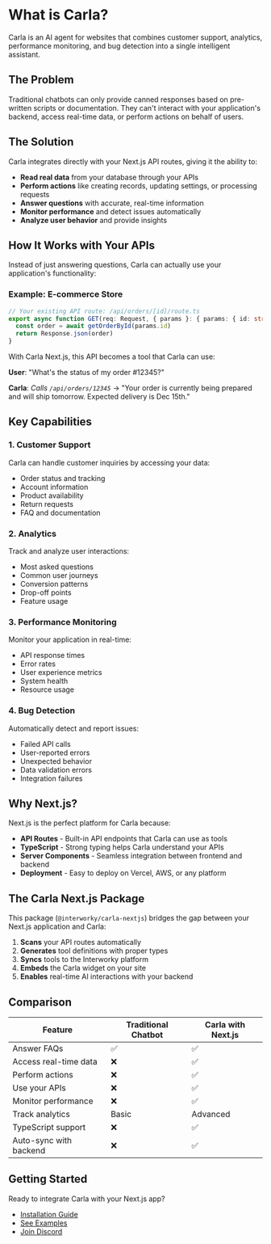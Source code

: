 # What is Carla?

Carla is an AI agent for websites that combines customer support, analytics, performance monitoring, and bug detection into a single intelligent assistant.

## The Problem

Traditional chatbots can only provide canned responses based on pre-written scripts or documentation. They can't interact with your application's backend, access real-time data, or perform actions on behalf of users.

## The Solution

Carla integrates directly with your Next.js API routes, giving it the ability to:

- **Read real data** from your database through your APIs
- **Perform actions** like creating records, updating settings, or processing requests
- **Answer questions** with accurate, real-time information
- **Monitor performance** and detect issues automatically
- **Analyze user behavior** and provide insights

## How It Works with Your APIs

Instead of just answering questions, Carla can actually use your application's functionality:

### Example: E-commerce Store

```typescript
// Your existing API route: /api/orders/[id]/route.ts
export async function GET(req: Request, { params }: { params: { id: string } }) {
  const order = await getOrderById(params.id)
  return Response.json(order)
}
```

With Carla Next.js, this API becomes a tool that Carla can use:

**User**: "What's the status of my order #12345?"

**Carla**: *Calls `/api/orders/12345`* → "Your order is currently being prepared and will ship tomorrow. Expected delivery is Dec 15th."

## Key Capabilities

### 1. Customer Support

Carla can handle customer inquiries by accessing your data:

- Order status and tracking
- Account information
- Product availability
- Return requests
- FAQ and documentation

### 2. Analytics

Track and analyze user interactions:

- Most asked questions
- Common user journeys
- Conversion patterns
- Drop-off points
- Feature usage

### 3. Performance Monitoring

Monitor your application in real-time:

- API response times
- Error rates
- User experience metrics
- System health
- Resource usage

### 4. Bug Detection

Automatically detect and report issues:

- Failed API calls
- User-reported errors
- Unexpected behavior
- Data validation errors
- Integration failures

## Why Next.js?

Next.js is the perfect platform for Carla because:

- **API Routes** - Built-in API endpoints that Carla can use as tools
- **TypeScript** - Strong typing helps Carla understand your APIs
- **Server Components** - Seamless integration between frontend and backend
- **Deployment** - Easy to deploy on Vercel, AWS, or any platform

## The Carla Next.js Package

This package (`@interworky/carla-nextjs`) bridges the gap between your Next.js application and Carla:

1. **Scans** your API routes automatically
2. **Generates** tool definitions with proper types
3. **Syncs** tools to the Interworky platform
4. **Embeds** the Carla widget on your site
5. **Enables** real-time AI interactions with your backend

## Comparison

| Feature | Traditional Chatbot | Carla with Next.js |
|---------|-------------------|-------------------|
| Answer FAQs | ✅ | ✅ |
| Access real-time data | ❌ | ✅ |
| Perform actions | ❌ | ✅ |
| Use your APIs | ❌ | ✅ |
| Monitor performance | ❌ | ✅ |
| Track analytics | Basic | Advanced |
| TypeScript support | ❌ | ✅ |
| Auto-sync with backend | ❌ | ✅ |

## Getting Started

Ready to integrate Carla with your Next.js app?

- [Installation Guide](/guide/getting-started)
- [See Examples](/examples/)
- [Join Discord](https://discord.com/invite/YHmsekzMV5)

